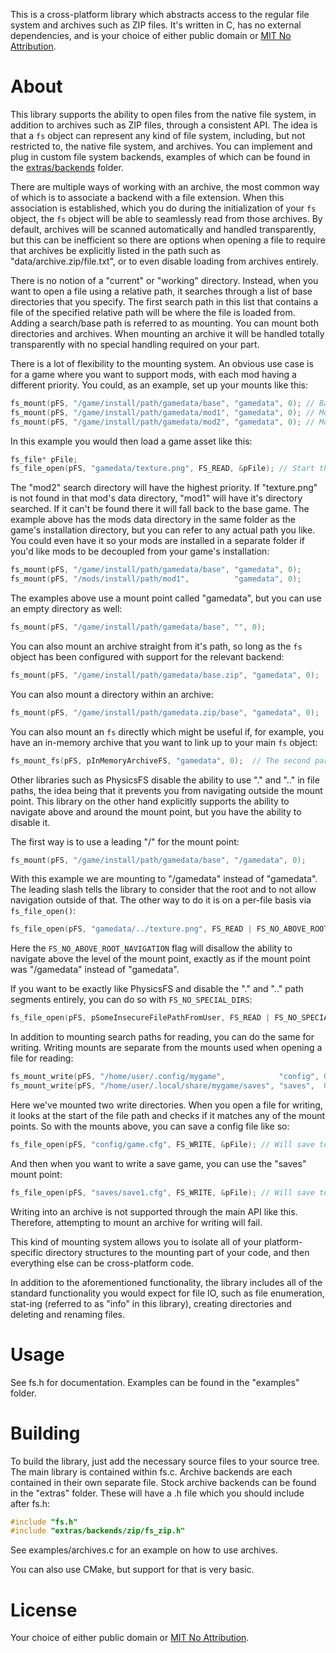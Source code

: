 This is a cross-platform library which abstracts access to the regular file system and archives
such as ZIP files. It's written in C, has no external dependencies, and is your choice of either
public domain or [MIT No Attribution](https://github.com/aws/mit-0).


About
=====
This library supports the ability to open files from the native file system, in addition to
archives such as ZIP files, through a consistent API. The idea is that a `fs` object can represent
any kind of file system, including, but not restricted to, the native file system, and archives.
You can implement and plug in custom file system backends, examples of which can be found in the
[extras/backends](extras/backends) folder.

There are multiple ways of working with an archive, the most common way of which is to associate a
backend with a file extension. When this association is established, which you do during the
initialization of your `fs` object, the `fs` object will be able to seamlessly read from those
archives. By default, archives will be scanned automatically and handled transparently, but this
can be inefficient so there are options when opening a file to require that archives be explicitly
listed in the path such as "data/archive.zip/file.txt", or to even disable loading from archives
entirely.

There is no notion of a "current" or "working" directory. Instead, when you want to open a file
using a relative path, it searches through a list of base directories that you specify. The first
search path in this list that contains a file of the specified relative path will be where the file
is loaded from. Adding a search/base path is referred to as mounting. You can mount both
directories and archives. When mounting an archive it will be handled totally transparently with no
special handling required on your part.

There is a lot of flexibility to the mounting system. An obvious use case is for a game where you
want to support mods, with each mod having a different priority. You could, as an example, set up
your mounts like this:

```c
fs_mount(pFS, "/game/install/path/gamedata/base", "gamedata", 0); // Base game. Lowest priority.
fs_mount(pFS, "/game/install/path/gamedata/mod1", "gamedata", 0); // Mod #1. Middle priority.
fs_mount(pFS, "/game/install/path/gamedata/mod2", "gamedata", 0); // Mod #2. Highest priority.
```

In this example you would then load a game asset like this:

```c
fs_file* pFile;
fs_file_open(pFS, "gamedata/texture.png", FS_READ, &pFile); // Start the path with "gamedata" to search in the "gamedata" mounts.
```

The "mod2" search directory will have the highest priority. If "texture.png" is not found in that
mod's data directory, "mod1" will have it's directory searched. If it can't be found there it will
fall back to the base game. The example above has the mods data directory in the same folder as the
game's installation directory, but you can refer to any actual path you like. You could even have
it so your mods are installed in a separate folder if you'd like mods to be decoupled from your
game's installation:

```c
fs_mount(pFS, "/game/install/path/gamedata/base", "gamedata", 0);
fs_mount(pFS, "/mods/install/path/mod1",          "gamedata", 0);
```

The examples above use a mount point called "gamedata", but you can use an empty directory as well:

```c
fs_mount(pFS, "/game/install/path/gamedata/base", "", 0);
```

You can also mount an archive straight from it's path, so long as the `fs` object has been
configured with support for the relevant backend:

```c
fs_mount(pFS, "/game/install/path/gamedata/base.zip", "gamedata", 0);
```

You can also mount a directory within an archive:

```c
fs_mount(pFS, "/game/install/path/gamedata.zip/base", "gamedata", 0);
```

You can also mount an `fs` directly which might be useful if, for example, you have an in-memory
archive that you want to link up to your main `fs` object:

```c
fs_mount_fs(pFS, pInMemoryArchiveFS, "gamedata", 0);  // The second paramter is just another `fs` object.
```

Other libraries such as PhysicsFS disable the ability to use "." and ".." in file paths, the idea
being that it prevents you from navigating outside the mount point. This library on the other hand
explicitly supports the ability to navigate above and around the mount point, but you have the
ability to disable it.

The first way is to use a leading "/" for the mount point:

```c
fs_mount(pFS, "/game/install/path/gamedata/base", "/gamedata", 0);
```

With this example we are mounting to "/gamedata" instead of "gamedata". The leading slash tells the
library to consider that the root and to not allow navigation outside of that. The other way to do
it is on a per-file basis via `fs_file_open()`:

```c
fs_file_open(pFS, "gamedata/../texture.png", FS_READ | FS_NO_ABOVE_ROOT_NAVIGATION, &pFile);
```

Here the `FS_NO_ABOVE_ROOT_NAVIGATION` flag will disallow the ability to navigate above the level
of the mount point, exactly as if the mount point was "/gamedata" instead of "gamedata".

If you want to be exactly like PhysicsFS and disable the "." and ".." path segments entirely, you
can do so with `FS_NO_SPECIAL_DIRS`:

```c
fs_file_open(pFS, pSomeInsecureFilePathFromUser, FS_READ | FS_NO_SPECIAL_DIRS, &pFile);
```

In addition to mounting search paths for reading, you can do the same for writing. Writing mounts
are separate from the mounts used when opening a file for reading:

```c
fs_mount_write(pFS, "/home/user/.config/mygame",            "config", 0);
fs_mount_write(pFS, "/home/user/.local/share/mygame/saves", "saves",  0);
```

Here we've mounted two write directories. When you open a file for writing, it looks at the start
of the file path and checks if it matches any of the mount points. So with the mounts above, you
can save a config file like so:

```c
fs_file_open(pFS, "config/game.cfg", FS_WRITE, &pFile); // Will save to the "config" mount point because the path starts with "config".
```

And then when you want to write a save game, you can use the "saves" mount point:

```c
fs_file_open(pFS, "saves/save1.cfg", FS_WRITE, &pFile); // Will save to the "saves" mount point because the path starts with "saves".
```

Writing into an archive is not supported through the main API like this. Therefore, attempting
to mount an archive for writing will fail.

This kind of mounting system allows you to isolate all of your platform-specific directory
structures to the mounting part of your code, and then everything else can be cross-platform code.

In addition to the aforementioned functionality, the library includes all of the standard
functionality you would expect for file IO, such as file enumeration, stat-ing (referred to as
"info" in this library), creating directories and deleting and renaming files.


Usage
=====
See fs.h for documentation. Examples can be found in the "examples" folder.


Building
========
To build the library, just add the necessary source files to your source tree. The main library is
contained within fs.c. Archive backends are each contained in their own separate file. Stock
archive backends can be found in the "extras" folder. These will have a .h file which you should
include after fs.h:

```c
#include "fs.h"
#include "extras/backends/zip/fs_zip.h"
```

See examples/archives.c for an example on how to use archives.

You can also use CMake, but support for that is very basic.


License
=======
Your choice of either public domain or [MIT No Attribution](https://github.com/aws/mit-0).
